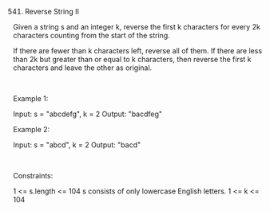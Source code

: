 541. Reverse String II

Given a string s and an integer k, reverse the first k characters for every 2k characters counting from the start of the string.

If there are fewer than k characters left, reverse all of them. If there are less than 2k but greater than or equal to k characters, then reverse the first k characters and leave the other as original.

 

Example 1:

Input: s = "abcdefg", k = 2
Output: "bacdfeg"


Example 2:

Input: s = "abcd", k = 2
Output: "bacd"


 

Constraints:

1 <= s.length <= 104
s consists of only lowercase English letters.
1 <= k <= 104